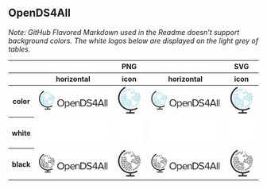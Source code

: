 ## OpenDS4All

*Note: GitHub Flavored Markdown used in the Readme doesn't support background colors. The white logos below are displayed on the light grey of tables.*

<table class="logos-table">
	<thead>
		<tr>
			<th></th>
			<th colspan="3">PNG</th>
			<th colspan="3">SVG</th>
		</tr>
		<tr>
			<th></th>
			<th>horizontal</th>
			<th>icon</th>
			<th>horizontal</th>
			<th>icon</th>
		</tr>
	</thead>	
    <tbody>
		<tr>
			<th>color</th>
			<td><a href="horizontal/color/opends4all-horizontal-color.png" download><img src="horizontal/color/opends4all-horizontal-color.png" width="200"></a></td>
			<td><a href="icon/color/opends4all-icon-color.png" download><img src="icon/color/opends4all-icon-color.png" width="75"></a></td>
			<td><a href="horizontal/color/opends4all-horizontal-color.svg" download><img src="horizontal/color/opends4all-horizontal-color.svg" width="200"></a></td>
			<td><a href="icon/color/opends4all-icon-color.png" download><img src="icon/color/opends4all-icon-color.png" width="75"></a></td>
		</tr>
		<tr>
			<th>white</th>
			<td><a href="horizontal/white/opends4all-horizontal-white.png" download><img src="horizontal/white/opends4all-horizontal-white.png" width="200"></a></td>
			<td><a href="icon/white/opends4all-icon-white.png" download><img src="icon/white/opends4all-icon-white.png" width="75"></a></td>
			<td><a href="horizontal/white/opends4all-horizontal-white.svg" download><img src="horizontal/white/opends4all-horizontal-white.svg" width="200"></a></td>
			<td><a href="icon/white/opends4all-icon-white.svg" download><img src="icon/white/opends4all-icon-white.svg" width="75"></a></td>
		</tr>
		<tr>
			<th>black</th>
			<td><a href="horizontal/black/opends4all-horizontal-black.png" download><img src="horizontal/black/opends4all-horizontal-black.png" width="200"></a></td>
			<td><a href="icon/black/opends4all-icon-black.png" download><img src="icon/black/opends4all-icon-black.png" width="75"></a></td>
			<td><a href="horizontal/black/opends4all-horizontal-black.svg" download><img src="horizontal/black/opends4all-horizontal-black.svg" width="200"></a></td>
			<td><a href="icon/black/opends4all-icon-black.svg" download><img src="icon/black/opends4all-icon-black.svg" width="75"></a></td>
		</tr>
	</tbody>	
</table>

